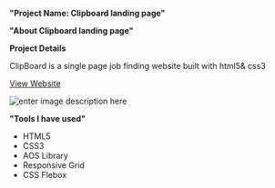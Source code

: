**"Project Name: Clipboard landing page"**

**"About Clipboard landing page"**

**Project Details**

ClipBoard is a single page job finding website built with html5& css3


[View Website](https://clipboard-landing-page-eight-pi.vercel.app/)

![enter image description here](https://github.com/programming-ibrahim/clipboard-landing-page/blob/main/images/clip.png?raw=true)


**"Tools I have used"**

-   HTML5
-   CSS3
-   AOS Library
-   Responsive Grid
-   CSS Flebox
